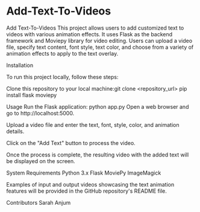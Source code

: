 # Add-Text-To-Videos

Add Text-To-Videos
This project allows users to add customized text to videos with various animation effects. It uses Flask as the backend framework and Moviepy library for video editing. Users can upload a video file, specify text content, font style, text color, and choose from a variety of animation effects to apply to the text overlay.

Installation

To run this project locally, follow these steps:

Clone this repository to your local machine:git clone <repository_url>
pip install flask moviepy

Usage
Run the Flask application:
python app.py
Open a web browser and go to http://localhost:5000.

Upload a video file and enter the text, font, style, color, and animation details.

Click on the "Add Text" button to process the video.

Once the process is complete, the resulting video with the added text will be displayed on the screen.

System Requirements
Python 3.x
Flask
MoviePy
ImageMagick

Examples of input and output videos showcasing the text animation features will be provided in the GitHub repository's README file.

Contributors
Sarah Anjum

